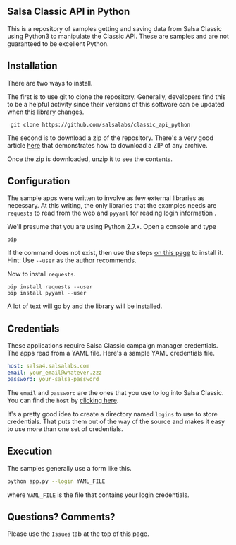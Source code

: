 ## Salsa Classic API in Python

This is a repository of samples getting and saving data from Salsa Classic using
Python3 to manipulate the Classic API.  These are samples and are not guaranteed
to be excellent Python.

## Installation

There are two ways to install.

The first is to use git to clone the repository.  Generally, developers find this to
be a helpful activity since their versions of this software can be updated when this
library changes.

``` git clone https://github.com/salsalabs/classic_api_python```

The second is to download a zip of the repository.  There's a very good article [here](https://stackoverflow.com/questions/6466945/fastest-way-to-download-a-github-project/19528227) that
demonstrates how to download a ZIP of any archive.

Once the zip is downloaded, unzip it to see the contents.

## Configuration

The sample apps were written to involve as few external libraries as necessary.  At this
writing, the only libraries that the examples needs are `requests` to read from the web and
`pyyaml` for reading login information .

We'll presume that you are using Python 2.7.x.  Open a console and type

```pip```

If the command does not exist, then use the steps [on this page](https://gist.github.com/haircut/14705555d58432a5f01f9188006a04ed)
to install it.  Hint:  Use `--user` as the author recommends.

Now to install `requests`.
```
pip install requests --user
pip install pyyaml --user
```
A lot of text will go by and the library will be installed.

## Credentials

These applications require Salsa Classic campaign manager credentials.  The apps read from a YAML file.
Here's a sample YAML credentials file.

```yaml
host: salsa4.salsalabs.com
email: your_email@whatever.zzz
password: your-salsa-password
```

The `email` and `password` are the ones that you use to log into Salsa Classic.  You can find the `host`
by [clicking here](https://help.salsalabs.com/hc/en-us/articles/115000341773-Salsa-Application-Program-Interface-API-#api_host).

It's a pretty good idea to create a directory named `logins` to use to store credentials.  That puts them out of the way of the source and makes it easy to use more than one set of credentials.

## Execution

The samples generally use a form like this.

```bash
python app.py --login YAML_FILE
```

where `YAML_FILE` is the file that contains your login credentials.

## Questions?  Comments?

Please use the `Issues` tab at the top of this page.
